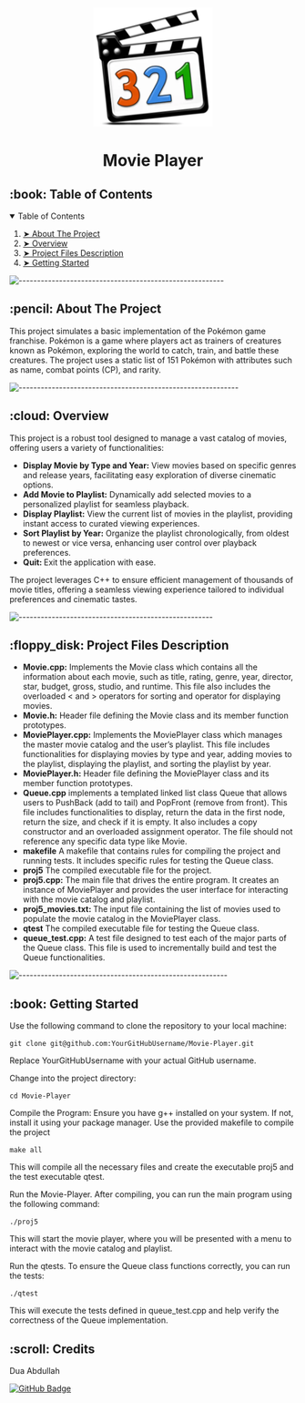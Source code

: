 <p align="center"> 
  <img src="images/movie.png" alt="Movie Player" width="210px" height="210px">
</p>
<h1 align="center"> Movie Player </h1>


<!-- TABLE OF CONTENTS -->
<h2 id="table-of-contents"> :book: Table of Contents</h2>

<details open="open">
  <summary>Table of Contents</summary>
  <ol>
    <li><a href="#about-the-project"> ➤ About The Project</a></li>
    <li><a href="#overview"> ➤ Overview</a></li>
    <li><a href="#project-files-description"> ➤ Project Files Description</a></li>
    <li><a href="#getting-started"> ➤ Getting Started</a></li>

  </ol>
</details>


![--------------------------------------------------------](https://raw.githubusercontent.com/andreasbm/readme/master/assets/lines/rainbow.png)

<!-- ABOUT THE PROJECT -->
<h2 id="about-the-project"> :pencil: About The Project</h2>

<p>This project simulates a basic implementation of the Pokémon game franchise. Pokémon is a game where players act as trainers of creatures known as Pokémon, exploring the world to catch, train, and battle these creatures. The project uses a static list of 151 Pokémon with attributes such as name, combat points (CP), and rarity.
</p>

![------------------------------------------------------------](https://raw.githubusercontent.com/andreasbm/readme/master/assets/lines/rainbow.png)

<h2 id="overview"> :cloud: Overview</h2>
<p> This project is a robust tool designed to manage a vast catalog of movies, offering users a variety of functionalities: </p>

<ul>
  <li><strong>Display Movie by Type and Year:</strong> View movies based on specific genres and release years, facilitating easy exploration of diverse cinematic options.</li>
  <li><strong>Add Movie to Playlist:</strong> Dynamically add selected movies to a personalized playlist for seamless playback.</li>
  <li><strong>Display Playlist:</strong> View the current list of movies in the playlist, providing instant access to curated viewing experiences.</li>
  <li><strong>Sort Playlist by Year:</strong> Organize the playlist chronologically, from oldest to newest or vice versa, enhancing user control over playback preferences.</li>
  <li><strong>Quit: </strong> Exit the application with ease. </li>
</ul>

<p>The project leverages C++ to ensure efficient management of thousands of movie titles, offering a seamless viewing experience tailored to individual preferences and cinematic tastes.</p>


![-----------------------------------------------------](https://raw.githubusercontent.com/andreasbm/readme/master/assets/lines/rainbow.png)

<!-- PROJECT FILES DESCRIPTION -->
<h2 id="project-files-description"> :floppy_disk: Project Files Description</h2>

<ul>
<li><strong>Movie.cpp:</strong> Implements the Movie class which contains all the information about each movie, such as title, rating, genre, year, director, star, budget, gross, studio, and runtime. This file also includes the overloaded < and > operators for sorting and operator for displaying movies.</li>

<li><strong>Movie.h:</strong> Header file defining the Movie class and its member function prototypes.</li>
<li><strong>MoviePlayer.cpp:</strong> Implements the MoviePlayer class which manages the master movie catalog and the user’s playlist. This file includes functionalities for displaying movies by type and year, adding movies to the playlist, displaying the playlist, and sorting the playlist by year.</li>
<li><strong>MoviePlayer.h:</strong> Header file defining the MoviePlayer class and its member function prototypes.</li>
<li><strong>Queue.cpp</strong> implements a templated linked list class Queue that allows users to PushBack (add to tail) and PopFront (remove from front). This file includes functionalities to display, return the data in the first node, return the size, and check if it is empty. It also includes a copy constructor and an overloaded assignment operator. The file should not reference any specific data type like Movie.</li>

<li><strong>makefile</strong> A makefile that contains rules for compiling the project and running tests. It includes specific rules for testing the Queue class.</li>

<li><strong>proj5</strong> The compiled executable file for the project.</li>

<li><strong>proj5.cpp:</strong> The main file that drives the entire program. It creates an instance of MoviePlayer and provides the user interface for interacting with the movie catalog and playlist.</li>

<li><strong>proj5_movies.txt: </strong> The input file containing the list of movies used to populate the movie catalog in the MoviePlayer class.</li>

<li><strong>qtest</strong> The compiled executable file for testing the Queue class.</li>
<li><strong>queue_test.cpp:</strong> A test file designed to test each of the major parts of the Queue class. This file is used to incrementally build and test the Queue functionalities.</li>
</ul>



![---------------------------------------------------------](https://raw.githubusercontent.com/andreasbm/readme/master/assets/lines/rainbow.png)

<!-- GETTING STARTED -->
<h2 id="getting-started"> :book: Getting Started</h2>

<p>Use the following command to clone the repository to your local machine:</p>
<pre><code>git clone git@github.com:YourGitHubUsername/Movie-Player.git</code></pre>
<p>Replace YourGitHubUsername with your actual GitHub username.</p>


<p>Change into the project directory:</p>
<pre><code>cd Movie-Player</code></pre>

<p>Compile the Program:  Ensure you have g++ installed on your system. If not, install it using your package manager. Use the provided makefile to compile the project</p>
<pre><code>make all</code></pre>
<p>This will compile all the necessary files and create the executable proj5 and the test executable qtest.</p>


<p>Run the Movie-Player. After compiling, you can run the main program using the following command:</p>
<pre><code>./proj5</code></pre>
<p>This will start the movie player, where you will be presented with a menu to interact with the movie catalog and playlist.</p>


<p>Run the qtests. To ensure the Queue class functions correctly, you can run the tests:
</p>
<pre><code>./qtest</code></pre>
<p>This will execute the tests defined in queue_test.cpp and help verify the correctness of the Queue implementation.</p>

<!-- CREDITS -->
<h2 id="credits"> :scroll: Credits</h2>

Dua Abdullah 


[![GitHub Badge](https://img.shields.io/badge/GitHub-100000?style=for-the-badge&logo=github&logoColor=white)](https://github.com/Dua974)
